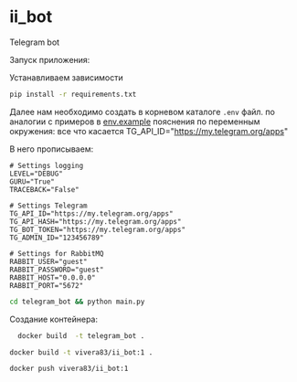 # ii_bot

Telegram bot

Запуск приложения:

Устанавливаем зависимости
```bash
pip install -r requirements.txt
```
Далее нам необходимо создать в корневом каталоге `.env` файл. по аналогии с примеров в [env.example](env.example)
пояснения по переменным окружения:
все что касается 
TG_API_ID="https://my.telegram.org/apps"

В него прописываем:
```
# Settings logging
LEVEL="DEBUG"
GURU="True"
TRACEBACK="False"

# Settings Telegram  
TG_API_ID="https://my.telegram.org/apps"
TG_API_HASH="https://my.telegram.org/apps"
TG_BOT_TOKEN="https://my.telegram.org/apps"
TG_ADMIN_ID="123456789"

# Settings for RabbitMQ
RABBIT_USER="guest"
RABBIT_PASSWORD="guest"
RABBIT_HOST="0.0.0.0"
RABBIT_PORT="5672"
```


```bash
cd telegram_bot && python main.py
```

Создание контейнера:

```bash
  docker build  -t telegram_bot .
```
```bash
docker build -t vivera83/ii_bot:1 .
```  


```bash
docker push vivera83/ii_bot:1
```  

